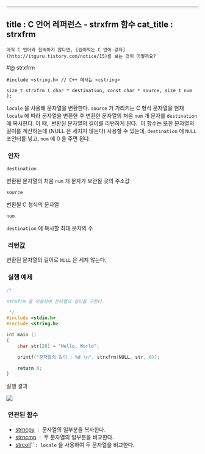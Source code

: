 ----------------
title : C 언어 레퍼런스 - strxfrm 함수
cat_title :  strxfrm
--------------



```warning
아직 C 언어와 친숙하지 않다면, [씹어먹는 C 언어 강좌](http://itguru.tistory.com/notice/15)를 보는 것이 어떻까요?

```

#@ strxfrm

```info
#include <string.h> // C++ 에서는 <cstring>

size_t strxfrm ( char * destination, const char * source, size_t num );
```


`locale` 을 사용해 문자열을 변환한다.
`source` 가 가리키는 C 형식 문자열을 현재 `locale` 에 따라 문자열을 변환한 후 변환한 문자열의 처음 `num` 개 문자를 `destination` 에 복사한다. 이 때,  변환된 문자열의 길이를 리턴하게 된다.  이 함수는 또한 문자열의 길이를 계산하는데 (NULL 은 세지지 않는다) 사용할 수 있는데, `destination` 에 `NULL` 포인터를 넣고, `num` 에 0 을 주면 된다.



###  인자




`destination`

변환된 문자열의 처음 `num` 개 문자가 보관될 곳의 주소값

`source`

변환될 C 형식의 문자열

`num`

`destination` 에 복사할 최대 문자의 수



###  리턴값




변환된 문자열의 길이로 `NULL` 은 세지 않는다.



###  실행 예제


```cpp
/*

strxfrm 을 이용하여 문자열의 길이를 구한다.

 */
#include <stdio.h>
#include <string.h>

int main ()
{
    char str[20] = "Hello, World";

    printf("문자열의 길이 : %d \n", strxfrm(NULL, str, 0));

    return 0;
}
```


실행 결과


![](http://img1.daumcdn.net/thumb/R1920x0/?fname=http%3A%2F%2Fcfile9.uf.tistory.com%2Fimage%2F186A6F1C4C54E5888668F1)




###  연관된 함수

*  [strncpy](http://itguru.tistory.com/80)  :  문자열의 일부분을 복사한다.
*  [strncmp](http://itguru.tistory.com/90)  :  두 문자열의 일부분을 비교한다.
*  [strcoll](http://itguru.tistory.com/86)`` :  `locale` 을 사용하여 두 문자열을 비교한다.





